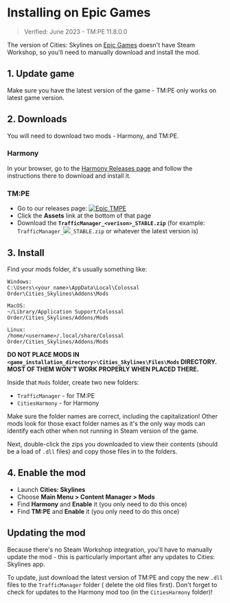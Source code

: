 # Installing on Epic Games

> Verified: June 2023 - TM:PE 11.8.0.0

The version of Cities: Skylines on [Epic Games](https://www.epicgames.com/store/en-US/p/cities-skylines) doesn't have
Steam Workshop, so you'll need to manually download and install the mod.

## 1. Update game

Make sure you have the latest version of the game - TM:PE only works on latest game version.

## 2. Downloads

You will need to download two mods - Harmony, and TM:PE.

### Harmony

In your browser, go to the [Harmony Releases page](https://github.com/boformer/CitiesHarmony/releases/latest) and follow
the instructions there to download and install it.

### TM:PE

* Go to our releases page:
  <a href="https://github.com/CitiesSkylinesMods/TMPE/releases/latest"><img alt="Epic TMPE" src="https://img.shields.io/github/v/release/CitiesSkylinesMods/TMPE?label=EPIC-TMPE%26color=313131%26logo=epicgames%26logoColor=F56C2D" /></a>
* Click the **Assets** link at the bottom of that page
* Download the **`TrafficManager_<verison>_STABLE.zip`** (for example: 
  `TrafficManager_`<a href="https://github.com/CitiesSkylinesMods/TMPE/releases/latest"><img src="https://img.shields.io/github/v/release/CitiesSkylinesMods/TMPE?label=%26color=313131" /></a>`_STABLE.zip`
  or whatever the latest version is)

## 3. Install

Find your mods folder, it's usually something like:

```shell
Windows:
C:\Users\<your name>\AppData\Local\Colossal Order\Cities_Skylines\Addons\Mods

MacOS:
~/Library/Application Support/Colossal Order/Cities_Skylines/Addons/Mods

Linux:
/home/<username>/.local/share/Colossal Order/Cities_Skylines/Addons/Mods
```

**DO NOT PLACE MODS IN `<game_installation_directory>\Cities_Skylines\Files\Mods` DIRECTORY. MOST OF THEM WON'T WORK
PROPERLY WHEN PLACED THERE.**

Inside that `Mods` folder, create two new folders:

* `TrafficManager` - for TM:PE
* `CitiesHarmony` - for Harmony

Make sure the folder names are correct, including the capitalization! Other mods look for those exact folder names as
it's the only way mods can identify each other when not running in Steam version of the game.

Next, double-click the zips you downloaded to view their contents (should be a load of `.dll` files) and copy those
files in to the folders.

## 4. Enable the mod

* Launch **Cities: Skylines**
* Choose **Main Menu > Content Manager > Mods**
* Find **Harmony** and **Enable** it (you only need to do this once)
* Find **TM:PE** and **Enable** it (you only need to do this once)

## Updating the mod

Because there's no Steam Workshop integration, you'll have to manually update the mod - this is particularly important
after any updates to Cities: Skylines app.

To update, just download the latest version of TM:PE and copy the new `.dll` files to the `TrafficManager` folder (
delete the old files first). Don't forget to check for updates to the Harmony mod too (in the `CitiesHarmony` folder)!
